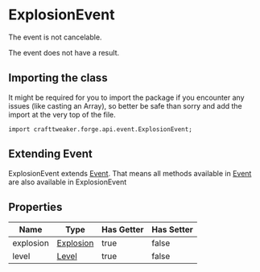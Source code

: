 # ExplosionEvent

The event is not cancelable.

The event does not have a result.

## Importing the class

It might be required for you to import the package if you encounter any issues (like casting an Array), so better be safe than sorry and add the import at the very top of the file.
```zenscript
import crafttweaker.forge.api.event.ExplosionEvent;
```


## Extending Event

ExplosionEvent extends [Event](/forge/api/event/Event). That means all methods available in [Event](/forge/api/event/Event) are also available in ExplosionEvent

## Properties

|   Name    |                   Type                    | Has Getter | Has Setter |
|-----------|-------------------------------------------|------------|------------|
| explosion | [Explosion](/vanilla/api/world/Explosion) | true       | false      |
| level     | [Level](/vanilla/api/world/Level)         | true       | false      |

